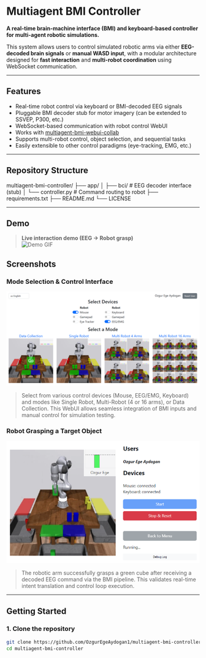# Multiagent BMI Controller

**A real-time brain-machine interface (BMI) and keyboard-based controller for multi-agent robotic simulations.**

This system allows users to control simulated robotic arms via either **EEG-decoded brain signals** or **manual WASD input**, with a modular architecture designed for **fast interaction** and **multi-robot coordination** using WebSocket communication.

---

## Features
- Real-time robot control via keyboard or BMI-decoded EEG signals
- Pluggable BMI decoder stub for motor imagery (can be extended to SSVEP, P300, etc.)
- WebSocket-based communication with robot control WebUI
- Works with [multiagent-bmi-webui-collab](https://github.com/arayabrain/multiagent-bmi-webui-collab)
- Supports multi-robot control, object selection, and sequential tasks
- Easily extensible to other control paradigms (eye-tracking, EMG, etc.)

---

## Repository Structure

multiagent-bmi-controller/
├── app/
│ ├── bci/ # EEG decoder interface (stub)
│ └── controller.py # Command routing to robot
├── requirements.txt
├── README.md
└── LICENSE

---

## Demo

> **Live interaction demo (EEG → Robot grasp)**  
> ![Demo GIF](assets/demo_grasping.gif)

## Screenshots

### Mode Selection & Control Interface
![UI Mode Selection](assets/ui_demo1.png)

> Select from various control devices (Mouse, EEG/EMG, Keyboard) and modes like Single Robot, Multi-Robot (4 or 16 arms), or Data Collection. This WebUI allows seamless integration of BMI inputs and manual control for simulation testing.

### Robot Grasping a Target Object
![Robot Grasping Cube](assets/ui_demo2.png)

> The robotic arm successfully grasps a green cube after receiving a decoded EEG command via the BMI pipeline. This validates real-time intent translation and control loop execution.

---

## Getting Started

### 1. Clone the repository
```bash
git clone https://github.com/OzgurEgeAydogan1/multiagent-bmi-controller.git
cd multiagent-bmi-controller
